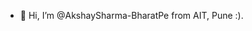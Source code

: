 - 👋 Hi, I’m @AkshaySharma-BharatPe from AIT,  Pune :).
<!---
AkshaySharma-BharatPe/AkshaySharma-BharatPe is a ✨ special ✨ repository because its `README.md` (this file) appears on your GitHub profile.
You can click the Preview link to take a look at your changes.
--->

